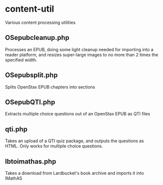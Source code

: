 content-util
============

Various content processing utilities

OSepubcleanup.php
-----------------
Processes an EPUB, doing some light cleanup needed for importing into a
reader platform, and resizes super-large images to no more than 2 times the
specified width.

OSepubsplit.php
---------------
Splits OpenStax EPUB chapters into sections

OSepubQTI.php
-------------
Extracts multiple choice questions out of an OpenStax EPUB as QTI files

qti.php
-------
Takes an upload of a QTI quiz package, and outputs the questions as HTML.
Only works for multiple choice questions.

lbtoimathas.php
---------------
Takes a download from Lardbucket's book archive and imports it into IMathAS
